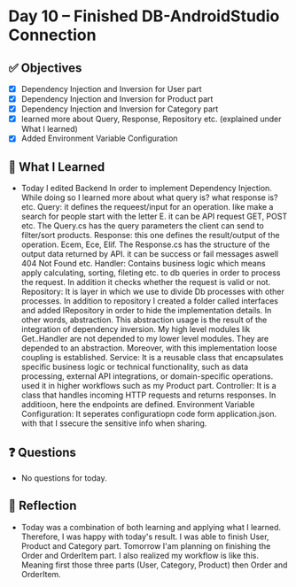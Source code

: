 # Day 10 – Finished DB-AndroidStudio Connection

## ✅ Objectives
- [x] Dependency Injection and Inversion for User part
- [x] Dependency Injection and Inversion for Product part
- [x] Dependency Injection and Inversion for Category part
- [x] learned more about Query, Response, Repository etc. (explained under What I learned)
- [x] Added Environment Variable Configuration

## 📘 What I Learned
- Today I edited Backend In order to implement Dependency Injection. While doing so I learned more about what query is? what response is? etc.
  Query: it defines the requeest/input for an operation. like make a search for people start with the letter E. it can be API request GET, POST etc. The Query.cs has the 
query parameters the client can send to filter/sort products.
  Response: this one defines the result/output of the operation. Ecem, Ece, Elif. The Response.cs has the structure of the output data returned by API. it can be success or fail messages aswell
404 Not Found etc.
  Handler: Contains business logic which means apply calculating, sorting, fileting etc. to db queries in order to process the request. In addition it checks whether the request is valid or not.
  Repository: It is layer in which we use to divide Db processes with other processes. In addition to repository I created a folder called interfaces and added IRepository in order to hide the implementation details.
In other words, abstraction. This abstraction usage is the result of the integration of dependency inversion. My high level modules lik Get..Handler are not depended to my lower level modules.
They are depended to an abstraction. Moreover, with this implementation loose coupling is established.
  Service: It is a reusable class that encapsulates specific business logic or technical functionality, such as data processing, external API integrations, or domain-specific operations. used it in higher
workflows such as my Product part.
  Controller: It is a class that handles incoming HTTP requests and returns responses. In additioon, here the endpoints are defined.
  Environment Variable Configuration: It seperates configuratiopn code form application.json. with that I ssecure the sensitive info when sharing.

## ❓ Questions
- No questions for today.

## 💬 Reflection
- Today was a combination of both learning and applying what I learned. Therefore, I was happy with today's result. I was able to finish User, Product and Category part. Tomorrow I'am planning on
finishing the Order and OrderItem part. I also realized my workflow is like this. Meaning first those three parts (User, Category, Product) then Order and OrderItem.
